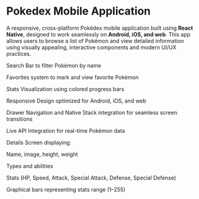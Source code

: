 # Pokedex Mobile Application
A responsive, cross-platform Pokédex mobile application built using **React Native**, designed to work seamlessly on **Android, iOS, and web**. This app allows users to browse a list of Pokémon and view detailed information using visually appealing, interactive components and modern UI/UX practices.

Search Bar to filter Pokémon by name

Favorites system to mark and view favorite Pokémon

Stats Visualization using colored progress bars

Responsive Design optimized for Android, iOS, and web

Drawer Navigation and Native Stack integration for seamless screen transitions

Live API Integration for real-time Pokémon data


Details Screen displaying:

Name, image, height, weight

Types and abilities

Stats (HP, Speed, Attack, Special Attack, Defense, Special Defense)

Graphical bars representing stats range (1–255)
